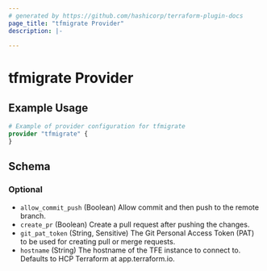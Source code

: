 ```yaml
---
# generated by https://github.com/hashicorp/terraform-plugin-docs
page_title: "tfmigrate Provider"
description: |-
  
---
```


# tfmigrate Provider



## Example Usage

```terraform
# Example of provider configuration for tfmigrate
provider "tfmigrate" {
}
```

<!-- schema generated by tfplugindocs -->
## Schema

### Optional

- `allow_commit_push` (Boolean) Allow commit and then push to the remote branch.
- `create_pr` (Boolean) Create a pull request after pushing the changes.
- `git_pat_token` (String, Sensitive) The Git Personal Access Token (PAT) to be used for creating pull or merge requests.
- `hostname` (String) The hostname of the TFE instance to connect to. Defaults to HCP Terraform at app.terraform.io.
